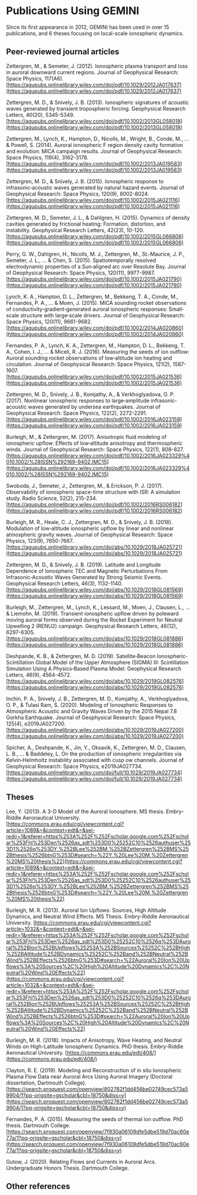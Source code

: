 # Publications Using GEMINI

Since its first appearance in 2012, GEMINI has been used in over 15 publications, and 6 theses focusing on local-scale ionospheric dynamics.  

## Peer-reviewed journal articles

Zettergren, M., & Semeter, J. (2012). Ionospheric plasma transport and loss in auroral downward current regions. Journal of Geophysical Research: Space Physics, 117(A6).  [https://agupubs.onlinelibrary.wiley.com/doi/pdf/10.1029/2012JA017637](https://agupubs.onlinelibrary.wiley.com/doi/pdf/10.1029/2012JA017637)

Zettergren, M. D., & Snively, J. B. (2013). Ionospheric signatures of acoustic waves generated by transient tropospheric forcing. Geophysical Research Letters, 40(20), 5345-5349.  [https://agupubs.onlinelibrary.wiley.com/doi/pdf/10.1002/2013GL058018](https://agupubs.onlinelibrary.wiley.com/doi/pdf/10.1002/2013GL058018)

Zettergren, M., Lynch, K., Hampton, D., Nicolls, M., Wright, B., Conde, M., ... & Powell, S. (2014). Auroral ionospheric F region density cavity formation and evolution: MICA campaign results. Journal of Geophysical Research: Space Physics, 119(4), 3162-3178.  [https://agupubs.onlinelibrary.wiley.com/doi/pdf/10.1002/2013JA019583](https://agupubs.onlinelibrary.wiley.com/doi/pdf/10.1002/2013JA019583)

Zettergren, M. D., & Snively, J. B. (2015). Ionospheric response to infrasonic‐acoustic waves generated by natural hazard events. Journal of Geophysical Research: Space Physics, 120(9), 8002-8024. [https://agupubs.onlinelibrary.wiley.com/doi/pdf/10.1002/2015JA021116](https://agupubs.onlinelibrary.wiley.com/doi/pdf/10.1002/2015JA021116)

Zettergren, M. D., Semeter, J. L., & Dahlgren, H. (2015). Dynamics of density cavities generated by frictional heating: Formation, distortion, and instability. Geophysical Research Letters, 42(23), 10-120.  [https://agupubs.onlinelibrary.wiley.com/doi/pdf/10.1002/2015GL066806](https://agupubs.onlinelibrary.wiley.com/doi/pdf/10.1002/2015GL066806)

Perry, G. W., Dahlgren, H., Nicolls, M. J., Zettergren, M., St.‐Maurice, J. P., Semeter, J. L., ... & Chen, S. (2015). Spatiotemporally resolved electrodynamic properties of a Sun‐aligned arc over Resolute Bay. Journal of Geophysical Research: Space Physics, 120(11), 9977-9987.  [https://agupubs.onlinelibrary.wiley.com/doi/pdf/10.1002/2015JA021790](https://agupubs.onlinelibrary.wiley.com/doi/pdf/10.1002/2015JA021790)

Lynch, K. A., Hampton, D. L., Zettergren, M., Bekkeng, T. A., Conde, M., Fernandes, P. A., ... & Moen, J. (2015). MICA sounding rocket observations of conductivity‐gradient‐generated auroral ionospheric responses: Small‐scale structure with large‐scale drivers. Journal of Geophysical Research: Space Physics, 120(11), 9661-9682.  [https://agupubs.onlinelibrary.wiley.com/doi/pdf/10.1002/2014JA020860](https://agupubs.onlinelibrary.wiley.com/doi/pdf/10.1002/2014JA020860)

Fernandes, P. A., Lynch, K. A., Zettergren, M., Hampton, D. L., Bekkeng, T. A., Cohen, I. J., ... & Miceli, R. J. (2016). Measuring the seeds of ion outflow: Auroral sounding rocket observations of low‐altitude ion heating and circulation. Journal of Geophysical Research: Space Physics, 121(2), 1587-1607.  [https://agupubs.onlinelibrary.wiley.com/doi/pdf/10.1002/2015JA021536](https://agupubs.onlinelibrary.wiley.com/doi/pdf/10.1002/2015JA021536)

Zettergren, M. D., Snively, J. B., Komjathy, A., & Verkhoglyadova, O. P. (2017). Nonlinear ionospheric responses to large‐amplitude infrasonic‐acoustic waves generated by undersea earthquakes. Journal of Geophysical Research: Space Physics, 122(2), 2272-2291.  [https://agupubs.onlinelibrary.wiley.com/doi/pdf/10.1002/2016JA023159](https://agupubs.onlinelibrary.wiley.com/doi/pdf/10.1002/2016JA023159)

Burleigh, M., & Zettergren, M. (2017). Anisotropic fluid modeling of ionospheric upflow: Effects of low‐altitude anisotropy and thermospheric winds. Journal of Geophysical Research: Space Physics, 122(1), 808-827.  [https://agupubs.onlinelibrary.wiley.com/doi/pdf/10.1002/2016JA023329%4010.1002/%28ISSN%292169-9402.IMC15](https://agupubs.onlinelibrary.wiley.com/doi/pdf/10.1002/2016JA023329%4010.1002/%28ISSN%292169-9402.IMC15)

Swoboda, J., Semeter, J., Zettergren, M., & Erickson, P. J. (2017). Observability of ionospheric space-time structure with ISR: A simulation study. Radio Science, 52(2), 215-234.  [https://agupubs.onlinelibrary.wiley.com/doi/pdf/10.1002/2016RS006182](https://agupubs.onlinelibrary.wiley.com/doi/pdf/10.1002/2016RS006182)

Burleigh, M. R., Heale, C. J., Zettergren, M. D., & Snively, J. B. (2018). Modulation of low‐altitude ionospheric upflow by linear and nonlinear atmospheric gravity waves. Journal of Geophysical Research: Space Physics, 123(9), 7650-7667.  [https://agupubs.onlinelibrary.wiley.com/doi/abs/10.1029/2018JA025721](https://agupubs.onlinelibrary.wiley.com/doi/abs/10.1029/2018JA025721)

Zettergren, M. D., & Snively, J. B. (2019). Latitude and Longitude Dependence of Ionospheric TEC and Magnetic Perturbations From Infrasonic‐Acoustic Waves Generated by Strong Seismic Events. Geophysical Research Letters, 46(3), 1132-1140.  [https://agupubs.onlinelibrary.wiley.com/doi/abs/10.1029/2018GL081569](https://agupubs.onlinelibrary.wiley.com/doi/abs/10.1029/2018GL081569)

Burleigh, M., Zettergren, M., Lynch, K., Lessard, M., Moen, J., Clausen, L., ... & Liemohn, M. (2019). Transient ionospheric upflow driven by poleward moving auroral forms observed during the Rocket Experiment for Neutral Upwelling 2 (RENU2) campaign. Geophysical Research Letters, 46(12), 6297-6305.  [https://agupubs.onlinelibrary.wiley.com/doi/abs/10.1029/2018GL081886](https://agupubs.onlinelibrary.wiley.com/doi/abs/10.1029/2018GL081886)

Deshpande, K. B., & Zettergren, M. D. (2019). Satellite‐Beacon Ionospheric‐Scintillation Global Model of the Upper Atmosphere (SIGMA) III: Scintillation Simulation Using A Physics‐Based Plasma Model. Geophysical Research Letters, 46(9), 4564-4572.  [https://agupubs.onlinelibrary.wiley.com/doi/abs/10.1029/2019GL082576](https://agupubs.onlinelibrary.wiley.com/doi/abs/10.1029/2019GL082576)

Inchin, P. A., Snively, J. B., Zettergren, M. D., Komjathy, A., Verkhoglyadova, O. P., & Tulasi Ram, S. (2020). Modeling of Ionospheric Responses to Atmospheric Acoustic and Gravity Waves Driven by the 2015 Nepal 7.8 Gorkha Earthquake. Journal of Geophysical Research: Space Physics, 125(4), e2019JA027200.  [https://agupubs.onlinelibrary.wiley.com/doi/abs/10.1029/2019JA027200](https://agupubs.onlinelibrary.wiley.com/doi/abs/10.1029/2019JA027200)

Spicher, A., Deshpande, K., Jin, Y., Oksavik, K., Zettergren, M. D., Clausen, L. B., ... & Baddeley, L. On the production of ionospheric irregularities via Kelvin‐Helmholtz instability associated with cusp ow channels. Journal of Geophysical Research: Space Physics, e2019JA027734.  [https://agupubs.onlinelibrary.wiley.com/doi/full/10.1029/2019JA027734](https://agupubs.onlinelibrary.wiley.com/doi/full/10.1029/2019JA027734)

## Theses

Lee, Y. (2013). A 3-D Model of the Auroral Ionosphere.  MS thesis.  Embry-Riddle Aeronautical University.  [https://commons.erau.edu/cgi/viewcontent.cgi?article=1089&=&context=edt&=&sei-redir=1&referer=https%253A%252F%252Fscholar.google.com%252Fscholar%253Fhl%253Den%2526as_sdt%253D0%25252C10%2526authuser%253D1%2526q%253DY.%252BLee%252BM.%252BZettergren%252BMS%252Bthesis%2526btnG%253D#search=%22Y.%20Lee%20M.%20Zettergren%20MS%20thesis%22](https://commons.erau.edu/cgi/viewcontent.cgi?article=1089&=&context=edt&=&sei-redir=1&referer=https%253A%252F%252Fscholar.google.com%252Fscholar%253Fhl%253Den%2526as_sdt%253D0%25252C10%2526authuser%253D1%2526q%253DY.%252BLee%252BM.%252BZettergren%252BMS%252Bthesis%2526btnG%253D#search=%22Y.%20Lee%20M.%20Zettergren%20MS%20thesis%22)

Burleigh, M. R. (2013). Auroral Ion Upflows: Sources, High Altitude Dynamics, and Neutral Wind Effects.  MS Thesis.  Embry-Riddle Aeronautical University.  [https://commons.erau.edu/cgi/viewcontent.cgi?article=1032&=&context=edt&=&sei-redir=1&referer=https%253A%252F%252Fscholar.google.com%252Fscholar%253Fhl%253Den%2526as_sdt%253D0%25252C10%2526q%253DAuroral%252BIon%252BUpflows%25253A%252BSources%25252C%252BHigh%252BAltitude%252BDynamics%25252C%252Band%252BNeutral%252BWind%252BEffects%2526btnG%253D#search=%22Auroral%20Ion%20Upflows%3A%20Sources%2C%20High%20Altitude%20Dynamics%2C%20Neutral%20Wind%20Effects%22](https://commons.erau.edu/cgi/viewcontent.cgi?article=1032&=&context=edt&=&sei-redir=1&referer=https%253A%252F%252Fscholar.google.com%252Fscholar%253Fhl%253Den%2526as_sdt%253D0%25252C10%2526q%253DAuroral%252BIon%252BUpflows%25253A%252BSources%25252C%252BHigh%252BAltitude%252BDynamics%25252C%252Band%252BNeutral%252BWind%252BEffects%2526btnG%253D#search=%22Auroral%20Ion%20Upflows%3A%20Sources%2C%20High%20Altitude%20Dynamics%2C%20Neutral%20Wind%20Effects%22)

Burleigh, M. R. (2018). Impacts of Anisotropy, Wave Heating, and Neutral Winds on High-Latitude Ionospheric Dynamics.  PhD thesis.  Embry-Riddle Aeronautical University. [https://commons.erau.edu/edt/408/](https://commons.erau.edu/edt/408/)

Clayton, R. E. (2019). Modeling and Reconstruction of in situ Ionospheric Plasma Flow Data near Auroral Arcs Using Auroral Imagery (Doctoral dissertation, Dartmouth College).  [https://search.proquest.com/openview/802782f1dd456be02749cec573a59904/1?pq-origsite=gscholar&cbl=18750&diss=y](https://search.proquest.com/openview/802782f1dd456be02749cec573a59904/1?pq-origsite=gscholar&cbl=18750&diss=y)

Fernandes, P. A. (2015). Measuring the seeds of thermal ion outflow. PhD thesis.  Dartmouth College.[https://search.proquest.com/openview/7f930a06109dfe5dbe519d70ac60e77a/1?pq-origsite=gscholar&cbl=18750&diss=y](https://search.proquest.com/openview/7f930a06109dfe5dbe519d70ac60e77a/1?pq-origsite=gscholar&cbl=18750&diss=y)

Gutow, J. (2020).  Relating Flows and Currents in Auroral Arcs.  Undergraduate Honors Thesis.  Dartmouth College.  


## Other references

